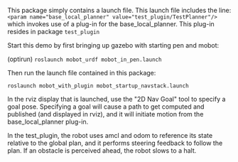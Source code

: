 This package simply contains a launch file.  This launch file includes the line:
`<param name="base_local_planner" value="test_plugin/TestPlanner"/>`
which invokes use of a plug-in for the base_local_planner.
This plug-in resides in package `test_plugin`

Start this demo by first bringing up gazebo with starting pen and mobot:

(optirun) `roslaunch mobot_urdf mobot_in_pen.launch`

Then run the launch file contained in this package:

`roslaunch mobot_with_plugin mobot_startup_navstack.launch`

In the rviz display that is launched, use the "2D Nav Goal" tool to specify a goal pose.
Specifying a goal will cause a path to get computed and published (and displayed in rviz), and
it will initiate motion from the base_local_planner plug-in.  

In the test_plugin, the robot uses amcl and odom to reference its state relative to the global plan, 
and it performs steering feedback to follow the plan.  If an obstacle is perceived ahead, the
robot slows to a halt.











